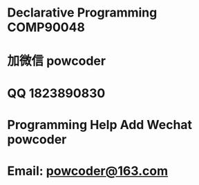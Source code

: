 # Declarative Programming COMP90048
# 加微信 powcoder

# QQ 1823890830

# Programming Help Add Wechat powcoder

# Email: powcoder@163.com

